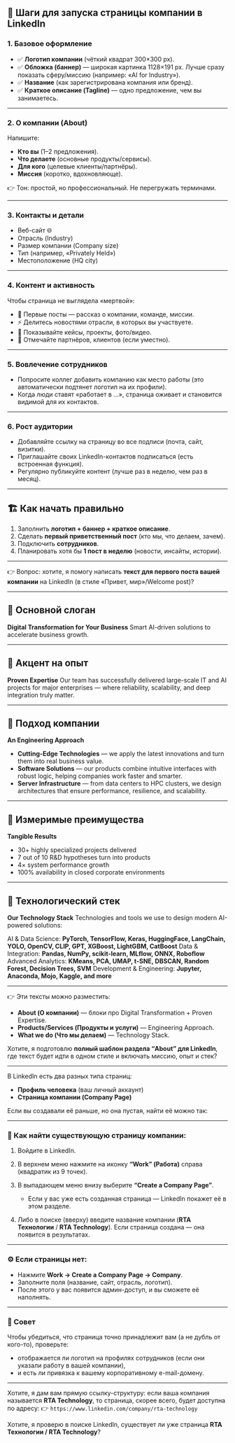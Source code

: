 ## 🚀 Шаги для запуска страницы компании в LinkedIn

### 1. **Базовое оформление**

* ✅ **Логотип компании** (чёткий квадрат 300×300 px).
* ✅ **Обложка (баннер)** — широкая картинка 1128×191 px. Лучше сразу показать сферу/миссию (например: «AI for Industry»).
* ✅ **Название** (как зарегистрирована компания или бренд).
* ✅ **Краткое описание (Tagline)** — одно предложение, чем вы занимаетесь.

---

### 2. **О компании (About)**

Напишите:

* **Кто вы** (1–2 предложения).
* **Что делаете** (основные продукты/сервисы).
* **Для кого** (целевые клиенты/партнёры).
* **Миссия** (коротко, вдохновляюще).

👉 Тон: простой, но профессиональный. Не перегружать терминами.

---

### 3. **Контакты и детали**

* Веб-сайт 🌐
* Отрасль (Industry)
* Размер компании (Company size)
* Тип (например, «Privately Held»)
* Местоположение (HQ city)

---

### 4. **Контент и активность**

Чтобы страница не выглядела «мертвой»:

* 📢 Первые посты — рассказ о компании, команде, миссии.
* ⚡️ Делитесь новостями отрасли, в которых вы участвуете.
* 🎯 Показывайте кейсы, проекты, фото/видео.
* 🤝 Отмечайте партнёров, клиентов (если уместно).

---

### 5. **Вовлечение сотрудников**

* Попросите коллег добавить компанию как место работы (это автоматически подтянет логотип на их профили).
* Когда люди ставят «работает в …», страница оживает и становится видимой для их контактов.

---

### 6. **Рост аудитории**

* Добавляйте ссылку на страницу во все подписи (почта, сайт, визитки).
* Приглашайте своих LinkedIn-контактов подписаться (есть встроенная функция).
* Регулярно публикуйте контент (лучше раз в неделю, чем раз в месяц).

---

## 🏗️ Как начать правильно

1. Заполнить **логотип + баннер + краткое описание**.
2. Сделать **первый приветственный пост** (кто мы, что делаем, зачем).
3. Подключить **сотрудников**.
4. Планировать хотя бы **1 пост в неделю** (новости, инсайты, истории).

---

👉 Вопрос: хотите, я помогу написать **текст для первого поста вашей компании** на LinkedIn (в стиле «Привет, мир»/Welcome post)?

---

## 🔹 Основной слоган

**Digital Transformation for Your Business**
Smart AI-driven solutions to accelerate business growth.

---

## 🔹 Акцент на опыт

**Proven Expertise**
Our team has successfully delivered large-scale IT and AI projects for major enterprises — where reliability, scalability, and deep integration truly matter.

---

## 🔹 Подход компании

**An Engineering Approach**

* **Cutting-Edge Technologies** — we apply the latest innovations and turn them into real business value.
* **Software Solutions** — our products combine intuitive interfaces with robust logic, helping companies work faster and smarter.
* **Server Infrastructure** — from data centers to HPC clusters, we design architectures that ensure performance, resilience, and scalability.

---

## 🔹 Измеримые преимущества

**Tangible Results**

* 30+ highly specialized projects delivered
* 7 out of 10 R\&D hypotheses turn into products
* 4× system performance growth
* 100% availability in closed corporate environments

---

## 🔹 Технологический стек

**Our Technology Stack**
Technologies and tools we use to design modern AI-powered solutions:

AI & Data Science: **PyTorch, TensorFlow, Keras, HuggingFace, LangChain, YOLO, OpenCV, CLIP, GPT, XGBoost, LightGBM, CatBoost**
Data & Integration: **Pandas, NumPy, scikit-learn, MLflow, ONNX, Roboflow**
Advanced Analytics: **KMeans, PCA, UMAP, t-SNE, DBSCAN, Random Forest, Decision Trees, SVM**
Development & Engineering: **Jupyter, Anaconda, Mojo, Kaggle, and more**

---

👉 Эти тексты можно разместить:

* **About (О компании)** — блоки про Digital Transformation + Proven Expertise.
* **Products/Services (Продукты и услуги)** — Engineering Approach.
* **What we do (Что мы делаем)** — Technology Stack.

Хотите, я подготовлю **полный шаблон раздела “About” для LinkedIn**, где текст будет идти в одном стиле и включать миссию, опыт и стек?



---

В LinkedIn есть два разных типа страниц:

* **Профиль человека** (ваш личный аккаунт)
* **Страница компании (Company Page)**

Если вы создавали её раньше, но она пустая, найти её можно так:

---

### 🔎 Как найти существующую страницу компании:

1. Войдите в LinkedIn.
2. В верхнем меню нажмите на иконку **“Work” (Работа)** справа (квадратик из 9 точек).
3. В выпадающем меню внизу выберите **“Create a Company Page”**.

   * Если у вас уже есть созданная страница — LinkedIn покажет её в этом разделе.
4. Либо в поиске (вверху) введите название компании (**RTA Технологии** / **RTA Technology**). Если страница создана — она появится в результатах.

---

### ⚙️ Если страницы нет:

* Нажмите **Work → Create a Company Page → Company**.
* Заполните поля (название, сайт, отрасль, логотип).
* После этого у вас появится админ-доступ, и вы сможете её наполнять.

---

### 📌 Совет

Чтобы убедиться, что страница точно принадлежит вам (а не дубль от кого-то), проверьте:

* отображается ли логотип на профилях сотрудников (если они указали работу в вашей компании),
* и есть ли привязка к вашему корпоративному e-mail-домену.

---

Хотите, я дам вам прямую ссылку-структуру: если ваша компания называется **RTA Technology**, то страница, скорее всего, будет доступна по адресу:
👉 `https://www.linkedin.com/company/rta-technology`

Хотите, я проверю в поиске LinkedIn, существует ли уже страница **RTA Технологии / RTA Technology**?
